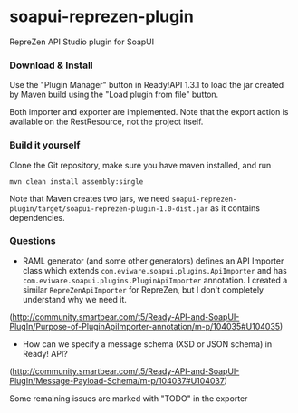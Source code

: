 # soapui-reprezen-plugin
RepreZen API Studio plugin for SoapUI

### Download & Install

Use the "Plugin Manager" button in Ready!API 1.3.1 to load the jar created by Maven build using the "Load plugin from file" button. 

Both importer and exporter are implemented. Note that the export action is available on the RestResource, not the project itself.
### Build it yourself

Clone the Git repository, make sure you have maven installed, and run

```
mvn clean install assembly:single
```
Note that Maven creates two jars, we need `soapui-reprezen-plugin/target/soapui-reprezen-plugin-1.0-dist.jar` as it contains dependencies.

### Questions
* RAML generator (and some other generators) defines an API Importer class which extends  `com.eviware.soapui.plugins.ApiImporter` and has `com.eviware.soapui.plugins.PluginApiImporter` annotation. I created a similar `RepreZenApiImporter` for RepreZen, but I don't completely understand why we need it.

(http://community.smartbear.com/t5/Ready-API-and-SoapUI-PlugIn/Purpose-of-PluginApiImporter-annotation/m-p/104035#U104035)

* How can we specify a message schema (XSD or JSON schema) in Ready! API?

(http://community.smartbear.com/t5/Ready-API-and-SoapUI-PlugIn/Message-Payload-Schema/m-p/104037#U104037)

Some remaining issues are marked with "TODO" in the exporter
